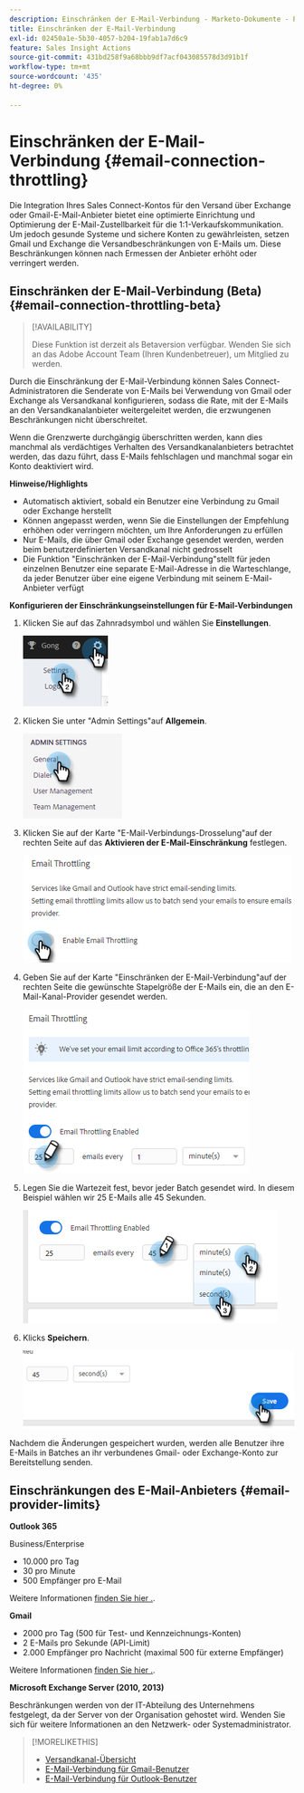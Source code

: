 ```yaml
---
description: Einschränken der E-Mail-Verbindung - Marketo-Dokumente - Produktdokumentation
title: Einschränken der E-Mail-Verbindung
exl-id: 02450a1e-5b30-4057-b204-19fab1a7d6c9
feature: Sales Insight Actions
source-git-commit: 431bd258f9a68bbb9df7acf043085578d3d91b1f
workflow-type: tm+mt
source-wordcount: '435'
ht-degree: 0%

---
```


# Einschränken der E-Mail-Verbindung {#email-connection-throttling}

Die Integration Ihres Sales Connect-Kontos für den Versand über Exchange oder Gmail-E-Mail-Anbieter bietet eine optimierte Einrichtung und Optimierung der E-Mail-Zustellbarkeit für die 1:1-Verkaufskommunikation. Um jedoch gesunde Systeme und sichere Konten zu gewährleisten, setzen Gmail und Exchange die Versandbeschränkungen von E-Mails um. Diese Beschränkungen können nach Ermessen der Anbieter erhöht oder verringert werden.

## Einschränken der E-Mail-Verbindung (Beta) {#email-connection-throttling-beta}

>[!AVAILABILITY]
>
>Diese Funktion ist derzeit als Betaversion verfügbar. Wenden Sie sich an das Adobe Account Team (Ihren Kundenbetreuer), um Mitglied zu werden.

Durch die Einschränkung der E-Mail-Verbindung können Sales Connect-Administratoren die Senderate von E-Mails bei Verwendung von Gmail oder Exchange als Versandkanal konfigurieren, sodass die Rate, mit der E-Mails an den Versandkanalanbieter weitergeleitet werden, die erzwungenen Beschränkungen nicht überschreitet.

Wenn die Grenzwerte durchgängig überschritten werden, kann dies manchmal als verdächtiges Verhalten des Versandkanalanbieters betrachtet werden, das dazu führt, dass E-Mails fehlschlagen und manchmal sogar ein Konto deaktiviert wird.

**Hinweise/Highlights**

* Automatisch aktiviert, sobald ein Benutzer eine Verbindung zu Gmail oder Exchange herstellt
* Können angepasst werden, wenn Sie die Einstellungen der Empfehlung erhöhen oder verringern möchten, um Ihre Anforderungen zu erfüllen
* Nur E-Mails, die über Gmail oder Exchange gesendet werden, werden beim benutzerdefinierten Versandkanal nicht gedrosselt
* Die Funktion &quot;Einschränken der E-Mail-Verbindung&quot;stellt für jeden einzelnen Benutzer eine separate E-Mail-Adresse in die Warteschlange, da jeder Benutzer über eine eigene Verbindung mit seinem E-Mail-Anbieter verfügt

**Konfigurieren der Einschränkungseinstellungen für E-Mail-Verbindungen**

1. Klicken Sie auf das Zahnradsymbol und wählen Sie **Einstellungen**.

   ![](assets/email-connection-throttling-1.png)

1. Klicken Sie unter &quot;Admin Settings&quot;auf **Allgemein**.

   ![](assets/email-connection-throttling-2.png)

1. Klicken Sie auf der Karte &quot;E-Mail-Verbindungs-Drosselung&quot;auf der rechten Seite auf das **Aktivieren der E-Mail-Einschränkung** festlegen.

   ![](assets/email-connection-throttling-3.png)

1. Geben Sie auf der Karte &quot;Einschränken der E-Mail-Verbindung&quot;auf der rechten Seite die gewünschte Stapelgröße der E-Mails ein, die an den E-Mail-Kanal-Provider gesendet werden.

   ![](assets/email-connection-throttling-4.png)

1. Legen Sie die Wartezeit fest, bevor jeder Batch gesendet wird. In diesem Beispiel wählen wir 25 E-Mails alle 45 Sekunden.

   ![](assets/email-connection-throttling-5.png)

1. Klicks **Speichern**.

   ![](assets/email-connection-throttling-6.png)

Nachdem die Änderungen gespeichert wurden, werden alle Benutzer ihre E-Mails in Batches an ihr verbundenes Gmail- oder Exchange-Konto zur Bereitstellung senden.

## Einschränkungen des E-Mail-Anbieters {#email-provider-limits}

**Outlook 365**

Business/Enterprise

* 10.000 pro Tag
* 30 pro Minute
* 500 Empfänger pro E-Mail

Weitere Informationen [finden Sie hier .](https://docs.microsoft.com/en-us/office365/servicedescriptions/exchange-online-service-description/exchange-online-limits?redirectedfrom=MSDN#RecipientLimits).

**Gmail**

* 2000 pro Tag (500 für Test- und Kennzeichnungs-Konten)
* 2 E-Mails pro Sekunde (API-Limit)
* 2.000 Empfänger pro Nachricht (maximal 500 für externe Empfänger)

Weitere Informationen [finden Sie hier .](https://support.google.com/a/answer/166852?hl=en).

**Microsoft Exchange Server (2010, 2013)**

Beschränkungen werden von der IT-Abteilung des Unternehmens festgelegt, da der Server von der Organisation gehostet wird. Wenden Sie sich für weitere Informationen an den Netzwerk- oder Systemadministrator.

>[!MORELIKETHIS]
>
>* [Versandkanal-Übersicht](/help/marketo/product-docs/marketo-sales-connect/email/email-delivery/delivery-channel-overview.md)
>* [E-Mail-Verbindung für Gmail-Benutzer](/help/marketo/product-docs/marketo-sales-connect/email-plugins/gmail/email-connection-for-gmail-users.md)
>* [E-Mail-Verbindung für Outlook-Benutzer](/help/marketo/product-docs/marketo-sales-connect/email-plugins/msc-for-outlook/email-connection-for-outlook-users.md)
